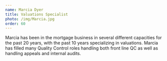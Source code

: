 ```yaml
---
name: Marcia Dyer
title: Valuations Specialist
photo: /img/Marcia.jpg
order: 60
---
```


Marcia has been in the mortgage business in several different capacities for the past 20 years, with the past 10 years specializing in valuations. Marcia has filled many Quality Control roles handling both front line QC as well as handling appeals and internal audits. 
